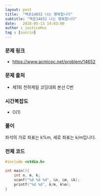 ```yaml
---
layout: post
title:  "백준14652 나는 행복합니다"
subtitle: "백준14652 나는 행복합니다"
date:   2018-05-13 14:03:00
author : justiceHui
tag : [sunrin]
---
```


### 문제 링크
* https://www.acmicpc.net/problem/14652

### 문제 출처
* 제1회 천하제일 코딩대회 본선 C번

### 시간복잡도
* O(1)

### 풀이
좌석의 가로 좌표는 k%m, 세로 좌표는 k/m입니다.

### 전체 코드
```cpp
#include <stdio.h>

int main(){
	int n, m, k;
	scanf("%d %d %d", &n, &m, &k);
	printf("%d %d", k/m, k%m);
}
```

